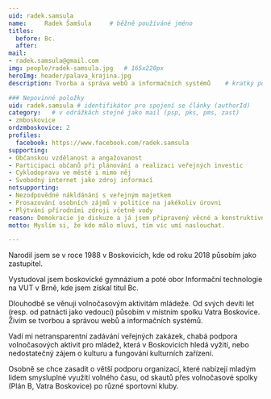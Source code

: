 ```yaml
---
uid: radek.samsula
name:     Radek Šamšula  	# běžně používáné jméno
titles:
  before: Bc. 
  after:
mail:
- radek.samsula@gmail.com
img: people/radek-samsula.jpg   # 165x220px
heroImg: header/palava_krajina.jpg
description: Tvorba a správa webů a informačních systémů 	# kratký popis, max 160 znaků

### Nepovinné položky
uid: radek.samsula # identifikátor pro spojení se články (authorId)
category: 	# v odrážkách stejně jako mail (psp, pks, pms, zast)
- zmboskovice
ordzmboskovice: 2
profiles:
  facebook: https://www.facebook.com/radek.samsula
supporting:
- Občanskou vzdělanost a angažovanost
- Participaci občanů při plánování a realizaci veřejných investic
- Cyklodopravu ve městě i mimo něj
- Svobodný internet jako zdroj informací
notsupporting:
- Nezodpovědné nákldánání s veřejným majetkem
- Prosazování osobních zájmů v politice na jakékoliv úrovni
- Plýtvání přírodními zdroji včetně vody
reason: Demokracie je diskuze a já jsem připravený věcné a konstruktivně diskutovat se všemi, kdo o to budou mít zájem.
motto: Myslím si, že kdo málo mluví, tím víc umí naslouchat.

---
```


Narodil jsem se v roce 1988 v Boskovicích, kde od roku 2018 působím jako zastupitel.

Vystudoval jsem boskovické gymnázium a poté obor Informační technologie na VUT v Brně, kde jsem získal titul Bc.

Dlouhodbě se věnuji volnočasovým aktivitám mládeže. Od svých devíti let (resp. od patnácti jako vedoucí) působím v místním spolku Vatra Boskovice. Živím se tvorbou a správou webů a informačních systémů.

Vadí mi netransparentní zadávání veřejných zakázek, chabá podpora volnočasových aktivit pro mládež, která v Boskovicích hledá vyžití, nebo nedostatečný zájem o kulturu a fungování kulturních zařízení.

Osobně se chce zasadit o větší podporu organizací, které nabízejí mladým lidem smysluplné využití volného času, od skautů přes volnočasové spolky (Plán B, Vatra Boskovice) po různé sportovní kluby.
